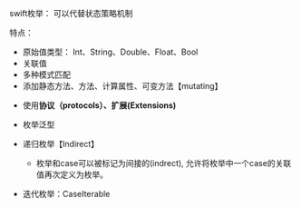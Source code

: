 swift枚举： 可以代替状态策略机制



特点：

* 原始值类型： Int、String、Double、Float、Bool
* 关联值
* 多种模式匹配
* 添加静态方法、方法、计算属性、可变方法【mutating】

<!-- more -->

* 使用**协议（protocols）、扩展(Extensions)**
* 枚举泛型
* 递归枚举【Indirect】
  * 枚举和case可以被标记为间接的(indrect), 允许将枚举中一个case的关联值再次定义为枚举。

* 迭代枚举：CaseIterable

